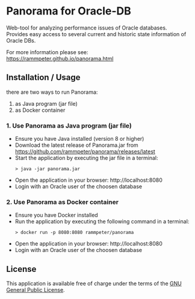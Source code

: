 Panorama for Oracle-DB
========

Web-tool for analyzing performance issues of Oracle databases.<br/>
Provides easy access to several current and historic state information of Oracle DBs.<br>

For more information please see: https://rammpeter.github.io/panorama.html

## Installation / Usage
there are two ways to run Panorama:
1. as Java program (jar file)
2. as Docker container

### 1. Use Panorama as Java program (jar file)
- Ensure you have Java installed (version 8 or higher)
- Download the latest release of Panorama.jar from https://github.com/rammpeter/panorama/releases/latest
- Start the application by executing the jar file in a terminal:
  ```
  > java -jar panorama.jar
  ```
- Open the application in your browser: http://localhost:8080
- Login with an Oracle user of the choosen database 

### 2. Use Panorama as Docker container
- Ensure you have Docker installed
- Run the application by executing the following command in a terminal:
  ```
  > docker run -p 8080:8080 rammpeter/panorama
  ```
- Open the application in your browser: http://localhost:8080
- Login with an Oracle user of the choosen database

## License
This application is available free of charge under the terms of the [GNU General Public License](http://www.gnu.org/licenses/gpl-3.0).

